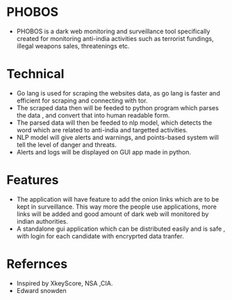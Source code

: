 # PHOBOS
- PHOBOS is a dark web monitoring and surveillance tool specifically created for 
monitoring anti-india activities such as terrorist fundings, illegal weapons sales, threatenings etc.

# Technical
- Go lang is used for scraping the websites data, as go lang is faster and efficient for scraping and connecting with tor.
- The scraped data then will be feeded to python program which parses the data , and convert that into human readable form.
- The parsed data will then be feeded to nlp model, which detects the word which are related to anti-india and targetted activities.
- NLP model will give alerts and warnings, and points-based system will tell the level of danger and threats.
- Alerts and logs will be displayed on GUI app made in python.

# Features
- The application will have feature to add the onion links which are to be kept in surveillance. This way more the people use applications, more links will be added
and good amount of dark web will monitored by indian authorities.
- A standalone gui application which can be distributed easily and is safe , with login for each candidate with encryprted data tranfer.

# Refernces
- Inspired by XkeyScore, NSA ,CIA.
- Edward snowden
